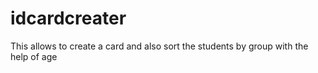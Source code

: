 # idcardcreater
This allows to create a card and also sort the students by group with the help of age
